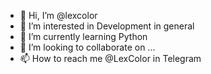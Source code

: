 - 👋 Hi, I’m @lexcolor
- 👀 I’m interested in Development in general
- 🌱 I’m currently learning Python
- 💞️ I’m looking to collaborate on ...
- 📫 How to reach me @LexColor in Telegram

<!---
lexcolor/lexcolor is a ✨ special ✨ repository because its `README.md` (this file) appears on your GitHub profile.
You can click the Preview link to take a look at your changes.
--->
